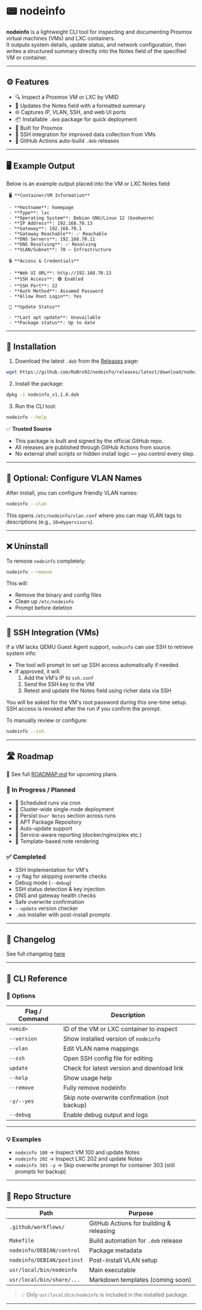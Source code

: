 # 📟 nodeinfo

**nodeinfo** is a lightweight CLI tool for inspecting and documenting Proxmox virtual machines (VMs) and LXC containers.  
It outputs system details, update status, and network configuration, then writes a structured summary directly into the Notes field of the specified VM or container.

---

## ⚙️ Features

- 🔍 Inspect a Proxmox VM or LXC by VMID  
- 📝 Updates the Notes field with a formatted summary  
- 🌐 Captures IP, VLAN, SSH, and web UI ports  
- 📦 Installable `.deb` package for quick deployment  
- 🧱 Built for Proxmox
- 🔐 SSH integration for improved data collection from VMs
- 🚀 GitHub Actions auto-build `.deb` releases 

---

## 🖥️ Example Output

Below is an example output placed into the VM or LXC Notes field:

```
 🖥️ **Container/VM Information**
 
 - **Hostname**: homepage
 - **Type**: lxc
 - **Operating System**: Debian GNU/Linux 12 (bookworm)
 - **IP Address**: 192.168.70.13
 - **Gateway**: 192.168.70.1
 - **Gateway Reachable**: ✅ Reachable
 - **DNS Servers**: 192.168.70.11
 - **DNS Resolving**: ✅ Resolving
 - **VLAN/Subnet**: 70 – Infrastructure

 🔒 **Access & Credentials**

 - **Web UI URL**: http://192.168.70.13
 - **SSH Access**: 🟢 Enabled
 - **SSH Port**: 22
 - **Auth Method**: Assumed Password
 - **Allow Root Login**: Yes

 🔄 **Update Status**

 - **Last apt update**: Unavailable
 - **Package status**: Up to date
```

---

## 🚀 Installation

1. Download the latest `.deb` from the [Releases](https://github.com/RoBro92/nodeinfo/releases) page:

```bash 
wget https://github.com/RoBro92/nodeinfo/releases/latest/download/nodeinfo_v1.1.0.deb
```

2. Install the package:

```bash
dpkg -i nodeinfo_v1.1.0.deb
```

3. Run the CLI tool:

```bash
nodeinfo --help
```

✅ **Trusted Source**  
- This package is built and signed by the official GitHub repo.
- All releases are published through GitHub Actions from source.
- No external shell scripts or hidden install logic — you control every step.

---

## 🔧 Optional: Configure VLAN Names

After install, you can configure friendly VLAN names:

```bash
nodeinfo --vlan
```

This opens `/etc/nodeinfo/vlan.conf` where you can map VLAN tags to descriptions (e.g., `10=Hypervisors`).

---

## ❌ Uninstall

To remove `nodeinfo` completely:

```bash
nodeinfo --remove
```

This will:

- Remove the binary and config files
- Clean up `/etc/nodeinfo`
- Prompt before deletion

---

## 🔐 SSH Integration (VMs)

If a VM lacks QEMU Guest Agent support, `nodeinfo` can use SSH to retrieve system info:

- The tool will prompt to set up SSH access automatically if needed.
- If approved, it will:
  1. Add the VM's IP to `ssh.conf`
  2. Send the SSH key to the VM
  3. Retest and update the Notes field using richer data via SSH

You will be asked for the VM's root password during this one-time setup. SSH access is revoked after the run if you confirm the prompt.

To manually review or configure:

```bash
nodeinfo --ssh
```

---

## 🛣️ Roadmap

📅 See full [ROADMAP.md](./ROADMAP.md) for upcoming plans.

### 🔄 In Progress / Planned
- 🔧 Scheduled runs via cron
- 🔧 Cluster-wide single-node deployment
- 📌 Persist `User Notes` section across runs
- 📌 APT Package Repository
- 📌 Auto-update support
- 📌 Service-aware reporting (docker/nginx/plex etc.)
- 📌 Template-based note rendering

### ✅ Completed
- SSH Implementation for VM's
- -y flag for skipping overwrite checks
- Debug mode (`--debug`)
- SSH status detection & key injection
- DNS and gateway health checks
- Safe overwrite confirmation
- `--update` version checker
- `.deb` installer with post-install prompts

---

## 📘 Changelog

See full changelog [here](./CHANGELOG.md)

---

## 🧰 CLI Reference

### 🔧 Options

| Flag / Command    | Description                                      |
|-------------------|--------------------------------------------------|
| `<vmid>`          | ID of the VM or LXC container to inspect         |
| `--version`       | Show installed version of `nodeinfo`             |
| `--vlan`          | Edit VLAN name mappings                          |
| `--ssh`           | Open SSH config file for editing                 |
| `update`          | Check for latest version and download link       |
| `--help`          | Show usage help                                  |
| `--remove`        | Fully remove nodeinfo                            |
| `-y/--yes`        | Skip note overwrite confirmation (not backup)    |
| `--debug`         | Enable debug output and logs                     |

---

### 💡 Examples

- `nodeinfo 100` → Inspect VM 100 and update Notes
- `nodeinfo 202` → Inspect LXC 202 and update Notes
- `nodeinfo 303 -y` → Skip overwrite prompt for container 303 (still prompts for backup)

---

## 🧾 Repo Structure

| Path                        | Purpose                                      |
|-----------------------------|----------------------------------------------|
| `.github/workflows/`        | GitHub Actions for building & releasing      |
| `Makefile`                  | Build automation for `.deb` release          |
| `nodeinfo/DEBIAN/control`   | Package metadata                             |
| `nodeinfo/DEBIAN/postinst`  | Post-install VLAN setup                      |
| `usr/local/bin/nodeinfo`    | Main executable                              |
| `usr/local/bin/share/...`   | Markdown templates (coming soon)             |

> 💡 Only `usr/local/bin/nodeinfo` is included in the installed package.

---
